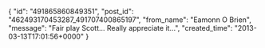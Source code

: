  {
   "id": "491865860849351",
   "post_id": "462493170453287_491707400865197",
   "from_name": "Eamonn O Brien",
   "message": "Fair play Scott... Really appreciate it...",
   "created_time": "2013-03-13T17:01:56+0000"
 }
